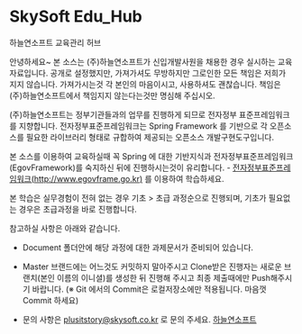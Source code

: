 # SkySoft Edu_Hub
하늘연소프트 교육관리 허브

안녕하세요~
본 소스는 (주)하늘연소프트가 신입개발사원을 채용한 경우 실시하는 교육 자료입니다.
공개로 설정했지만, 가져가셔도 무방하지만 그로인한 모든 책임은 저희가 지지 않습니다.
가져가시는것 각 본인의 마음이시고, 사용하셔도 괜찮습니다. 책임은 (주)하늘연소프트에서 책임지지 않는다는것만 명심해 주십시오.

(주)하늘연소프트는 정부기관들과의 업무를 진행하게 되므로 전자정부 표준프레임워크를 지향합니다.
전자정부표준프레임워크는 Spring Framework 를 기반으로 각 오픈소스를 필요한 라이브러리 형태로 규합하여 제공되는 오픈소스 개발구현도구입니다.

본 소스를 이용하여 교육하실때 꼭 Spring 에 대한 기반지식과 전자정부표준프레임워크(EgovFramework)를 숙지하신 뒤에 진행하시는것이 유리합니다. - [전자정부표준프레임워크(http://www.egovframe.go.kr)](http://www.egovframe.go.kr) 를 이용하여 학습하세요.

본 학습은 실무경험이 전혀 없는 경우 기초 > 초급 과정순으로 진행되며, 기초가 필요없는 경우은 초급과정을 바로 진행합니다.

참고하실 사항은 아래와 같습니다.
- Document 폴더안에 해당 과정에 대한 과제문서가 준비되어 있습니다.
- Master 브랜드에는 어느것도 커밋하지 말아주시고 Clone받은 진행자는 새로운 브랜치(본인 이름의 이니셜)를 생성한 뒤 진행해 주시고 최종 제출때에만 Push해주시기 바랍니다. (※ Git 에서의 Commit은 로컬저장소에만 적용됩니다. 마음껏 Commit 하세요) 

- 문의 사항은 plusitstory@skysoft.co.kr 로 문의 주세요.
[하늘연소프트](http://www.skysoft.co.kr)
